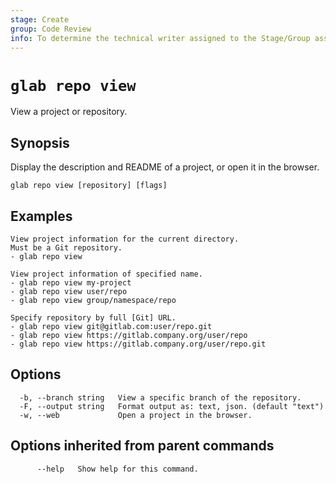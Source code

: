 ```yaml
---
stage: Create
group: Code Review
info: To determine the technical writer assigned to the Stage/Group associated with this page, see https://about.gitlab.com/handbook/product/ux/technical-writing/#assignments
---
```


<!--
This documentation is auto generated by a script.
Please do not edit this file directly. Run `make gen-docs` instead.
-->

# `glab repo view`

View a project or repository.

## Synopsis

Display the description and README of a project, or open it in the browser.

```plaintext
glab repo view [repository] [flags]
```

## Examples

```console
View project information for the current directory.
Must be a Git repository.
- glab repo view

View project information of specified name.
- glab repo view my-project
- glab repo view user/repo
- glab repo view group/namespace/repo

Specify repository by full [Git] URL.
- glab repo view git@gitlab.com:user/repo.git
- glab repo view https://gitlab.company.org/user/repo
- glab repo view https://gitlab.company.org/user/repo.git

```

## Options

```plaintext
  -b, --branch string   View a specific branch of the repository.
  -F, --output string   Format output as: text, json. (default "text")
  -w, --web             Open a project in the browser.
```

## Options inherited from parent commands

```plaintext
      --help   Show help for this command.
```
